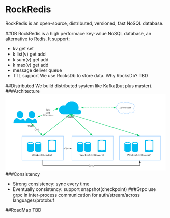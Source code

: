 # RockRedis  

RockRedis is an open-source, distributed, versioned, fast NoSQL database.

##DB
RockRedis is a high performace key-value NoSQL database, an alternative to Redis.
It support: 
- kv get set
- k list(v) get add
- k sum(v) get add
- k max(v) get add
- message deliver queue
- TTL support
We use RocksDb to store data. 
Why RocksDb? TBD

##Distributed
We build distributed system like Kafka(but plus master).
###Architecture
![RockRedis Architecture](docs/images/RockRedis.png)
###Consistency
- Strong consistency: sync every time
- Eventually consistency: support snapshot(checkpoint)
###Grpc
use grpc in inter-process communication for auth/stream/across languages/protobuf

##RoadMap
TBD

